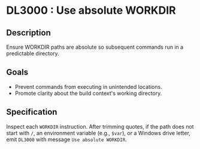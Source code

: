 # DL3000 : Use absolute WORKDIR

## Description
Ensure WORKDIR paths are absolute so subsequent commands run in a predictable directory.

## Goals
- Prevent commands from executing in unintended locations.
- Promote clarity about the build context's working directory.

## Specification
Inspect each `WORKDIR` instruction. After trimming quotes, if the path does not start with `/`, an environment variable (e.g., `$var`), or a Windows drive letter, emit `DL3000` with message `Use absolute WORKDIR`.
